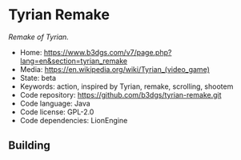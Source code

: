 # Tyrian Remake

_Remake of Tyrian._

- Home: https://www.b3dgs.com/v7/page.php?lang=en&section=tyrian_remake
- Media: https://en.wikipedia.org/wiki/Tyrian_(video_game)
- State: beta
- Keywords: action, inspired by Tyrian, remake, scrolling, shootem
- Code repository: https://github.com/b3dgs/tyrian-remake.git
- Code language: Java
- Code license: GPL-2.0
- Code dependencies: LionEngine

## Building
